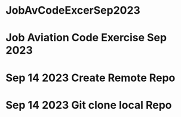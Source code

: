# JobAvCodeExcerSep2023
# Job Aviation Code Exercise Sep 2023
# Sep 14 2023 Create Remote Repo
# Sep 14 2023 Git clone local Repo

